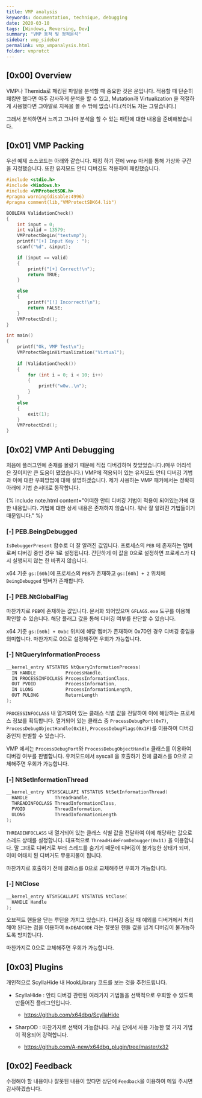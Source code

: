 ```yaml
---
title: VMP analysis
keywords: documentation, technique, debugging
date: 2020-03-10
tags: [Windows, Reversing, Dev]
summary: "VMP 동적 및 정적분석"
sidebar: vmp_sidebar
permalink: vmp_vmpanalysis.html
folder: vmprotct
---
```


## [0x00] Overview

VMP나 Themida로 패킹된 파일을 분석할 때 중요한 것은 운입니다. 적용할 때 단순히 패킹만 했다면 아주 감사하게 분석을 할 수 있고, Mutation과 Virtualization 을 적절하게 사용했다면 그야말로 지옥을 볼 수 밖에 없습니다.(적어도 저는 그렇습니다.)

그래서 분석하면서 느끼고 그나마 분석을 할 수 있는 패턴에 대한 내용을 준비해봤습니다.



## [0x01] VMP Packing

우선 예제 소스코드는 아래와 같습니다. 패킹 하기 전에 vmp 마커를 통해 가상화 구간을 지정했습니다. 또한 유저모드 안티 디버깅도 적용하여 패킹했습니다.

```c
#include <stdio.h>
#include <Windows.h>
#include <VMProtectSDK.h>
#pragma warning(disable:4996)
#pragma comment(lib,"VMProtectSDK64.lib")

BOOLEAN ValidationCheck()
{
	int input = 0;
	int valid = 13579;
	VMProtectBegin("testvmp");
	printf("[+] Input Key : ");
	scanf("%d", &input);

	if (input == valid)
	{
		printf("[+] Correct!\n");
		return TRUE;
	}

	else
	{
		printf("[!] Incorrect!\n");
		return FALSE;
	}
	VMProtectEnd();
}

int main()
{
	printf("Ok, VMP Test\n");
	VMProtectBeginVirtualization("Virtual");
	
	if (ValidationCheck())
	{
		for (int i = 0; i < 10; i++)
		{
			printf("w0w..\n");
		}
	}
	else
	{
		exit(1);
	}
	VMProtectEnd();
}
```



## [0x02] VMP Anti Debugging

처음에 플러그인에 존재를 몰랐기 때문에 직접 디버깅하며 찾았었습니다.(매우 어리석은 짓이지만 큰 도움이 됐었습니다.) VMP에 적용되어 있는 유저모드 안티 디버깅 기법과 이에 대한 우회방법에 대해 설명하겠습니다. 제가 사용하는 VMP 패커에서는 정확히 아래에 기법 순서대로 동작합니다.

{% include note.html content="어떠한 안티 디버깅 기법이 적용이 되어있는가에 대한 내용입니다. 기법에 대한 상세 내용은 존재하지 않습니다. 워낙 잘 알려진 기법들이기 때문입니다." %}



### [-] PEB.BeingDebugged

`IsDebuggerPresent` 함수로 더 잘 알려진 값입니다. 프로세스의 `PEB` 에 존재하는 멤버로써 디버깅 중인 경우 1로 설정됩니다. 간단하게 이 값을 0으로 설정하면 프로세스가 다시 실행되지 않는 한 바뀌지 않습니다.

x64 기준 `gs:[60h]`에 프로세스의 `PEB`가 존재하고  `gs:[60h] + 2` 위치에 `BeingDebugged` 멤버가 존재합니다.



### [-] PEB.NtGlobalFlag

마찬가지로 `PEB`에 존재하는 값입니다. 문서화 되어있으며 `GFLAGS.exe` 도구를 이용해 확인할 수 있습니다. 해당 플래그 값을 통해 디버깅 여부를 판단할 수 있습니다. 

x64 기준 `gs:[60h] + 0xbc` 위치에 해당 멤버가 존재하며 0x70인 경우 디버깅 중임을 의미합니다. 마찬가지로 0으로 설정해주면 우회가 가능합니다.



### [-] NtQueryInformationProcess

```cpp
__kernel_entry NTSTATUS NtQueryInformationProcess(
  IN HANDLE           ProcessHandle,
  IN PROCESSINFOCLASS ProcessInformationClass,
  OUT PVOID           ProcessInformation,
  IN ULONG            ProcessInformationLength,
  OUT PULONG          ReturnLength
);
```

`PROCESSINFOCLASS` 내 열거되어 있는 클래스 식별 값을 전달하여 이에 해당하는 프로세스 정보를 획득합니다. 열거되어 있는 클래스 중 `ProcessDebugPort(0x7)`, `ProcessDebugObjectHandle(0x1E)`, `ProcessDebugFlags(0x1F)`를 이용하여 디버깅 중인지 판별할 수 있습니다. 

VMP 에서는 `ProcessDebugPort`와 `ProcessDebugObjectHandle` 클래스를 이용하여 디버깅 여부를 판별합니다. 유저모드에서 syscall 을 호출하기 전에 클래스를 0으로 교체해주면 우회가 가능합니다.



### [-] NtSetInformationThread

```cpp
__kernel_entry NTSYSCALLAPI NTSTATUS NtSetInformationThread(
  HANDLE          ThreadHandle,
  THREADINFOCLASS ThreadInformationClass,
  PVOID           ThreadInformation,
  ULONG           ThreadInformationLength
);
```

`THREADINFOCLASS` 내 열거되어 있는 클래스 식별 값을 전달하여 이에  해당하는 값으로 스레드 상태를 설정합니다. 대표적으로 `ThreadHideFromDebugger(0x11)` 을 이용합니다. 말 그대로 디버거로 부터 스레드를 숨기기 때문에 디버깅이 불가능한 상태가 되며, 이미 어태치 된 디버거도 무용지물이 됩니다.

마찬가지로 호출하기 전에 클래스를 0으로 교체해주면 우회가 가능합니다.



### [-] NtClose

```cpp
__kernel_entry NTSYSCALLAPI NTSTATUS NtClose(
  HANDLE Handle
);
```

오브젝트 핸들을 닫는 루틴을 가지고 있습니다. 디버깅 중일 때 예외를 디버거에서 처리해야 된다는 점을 이용하여 `0xDEADC0DE` 라는 잘못된 핸들 값을 넘겨 디버깅이 불가능하도록 방지합니다.

마찬가지로 0으로 교체해주면 우회가 가능합니다.



## [0x03] Plugins

개인적으로 ScyllaHide 내 HookLibrary 코드를 보는 것을 추천드립니다.

- ScyllaHide : 안티 디버깅 관련된 여러가지 기법들을 선택적으로 우회할 수 있도록 만들어진 플러그인입니다.

  - https://github.com/x64dbg/ScyllaHide

- SharpOD : 마찬가지로 선택이 가능합니다. 커널 단에서 사용 가능한 몇 가지 기법이 적용되어 강력합니다.

  - https://github.com/A-new/x64dbg_plugin/tree/master/x32

  



## [0x02] Feedback

수정해야 할 내용이나 잘못된 내용이 있다면 상단에 `Feedback`을 이용하여 메일 주시면 감사하겠습니다.